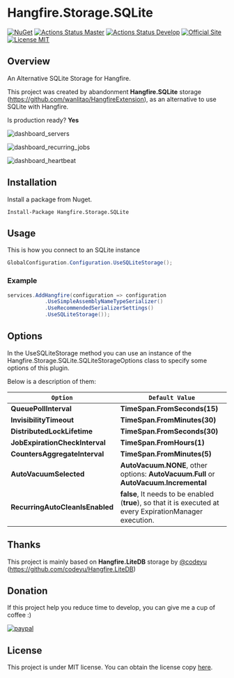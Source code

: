# Hangfire.Storage.SQLite
[![NuGet](https://buildstats.info/nuget/Hangfire.Storage.SQLite)](https://www.nuget.org/packages/Hangfire.Storage.SQLite)
[![Actions Status Master](https://github.com/raisedapp/Hangfire.Storage.SQLite/workflows/CI-HS-SQLITE/badge.svg?branch=master)](https://github.com/raisedapp/Hangfire.Storage.SQLite/actions)
[![Actions Status Develop](https://github.com/raisedapp/Hangfire.Storage.SQLite/workflows/CI-HS-SQLITE/badge.svg?branch=develop)](https://github.com/raisedapp/Hangfire.Storage.SQLite/actions)
[![Official Site](https://img.shields.io/badge/site-hangfire.io-blue.svg)](http://hangfire.io)
[![License MIT](https://img.shields.io/badge/license-MIT-green.svg)](http://opensource.org/licenses/MIT)

## Overview

An Alternative SQLite Storage for Hangfire.

This project was created by abandonment **Hangfire.SQLite** storage (https://github.com/wanlitao/HangfireExtension), as an alternative to use SQLite with Hangfire.

Is production ready? **Yes**

![dashboard_servers](content/dashboard_servers.png)

![dashboard_recurring_jobs](content/dashboard_recurring_jobs.png)

![dashboard_heartbeat](content/dashboard_heartbeat.png)


## Installation

Install a package from Nuget.

```
Install-Package Hangfire.Storage.SQLite
```

## Usage

This is how you connect to an SQLite instance
```csharp
GlobalConfiguration.Configuration.UseSQLiteStorage();
```

### Example

```csharp
services.AddHangfire(configuration => configuration
            .UseSimpleAssemblyNameTypeSerializer()
            .UseRecommendedSerializerSettings()
            .UseSQLiteStorage());
```

## Options

In the UseSQLiteStorage method you can use an instance of the Hangfire.Storage.SQLite.SQLiteStorageOptions class to specify some options of this plugin.

Below is a description of them:

`Option` | `Default Value`
--- | ---
**QueuePollInterval** |  **TimeSpan.FromSeconds(15)**
**InvisibilityTimeout** |  **TimeSpan.FromMinutes(30)**
**DistributedLockLifetime** | **TimeSpan.FromSeconds(30)**
**JobExpirationCheckInterval** | **TimeSpan.FromHours(1)**
**CountersAggregateInterval** | **TimeSpan.FromMinutes(5)**
**AutoVacuumSelected** | **AutoVacuum.NONE**, other options: **AutoVacuum.Full** or **AutoVacuum.Incremental**
**RecurringAutoCleanIsEnabled** | **false**, It needs to be enabled (**true**), so that it is executed at every ExpirationManager execution.

## Thanks

This project is mainly based on **Hangfire.LiteDB** storage by [@codeyu](https://github.com/codeyu) (https://github.com/codeyu/Hangfire.LiteDB)

## Donation
If this project help you reduce time to develop, you can give me a cup of coffee :) 

[![paypal](https://www.paypalobjects.com/en_US/i/btn/btn_donateCC_LG.gif)](https://www.paypal.com/cgi-bin/webscr?cmd=_donations&business=RMLQM296TCM38&item_name=For+the+development+of+Hangfire.Storage.SQLite&currency_code=USD&source=url)

## License
This project is under MIT license. You can obtain the license copy [here](https://github.com/raisedapp/Hangfire.Storage.SQLite/blob/develop/LICENSE).
